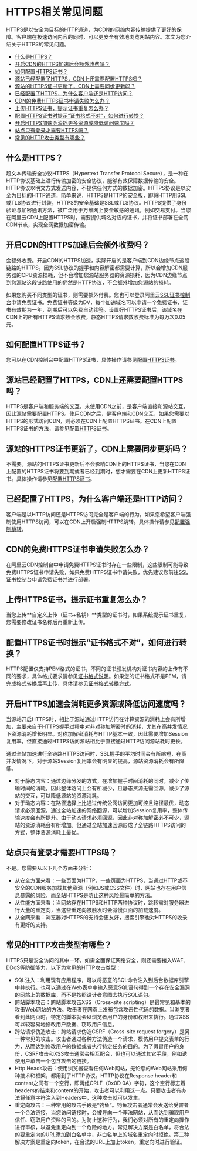 # HTTPS相关常见问题

HTTPS是以安全为目标的HTTP通道，为CDN的网络内容传输提供了更好的保障。客户端在极速访问内容的同时，可以更安全有效地浏览网站内容。本文为您介绍关于HTTPS的常见问题。

-   [什么是HTTPS？](#section_zwj_78b_5v6)
-   [开启CDN的HTTPS加速后会额外收费吗？](#section_fnh_ptz_zgb)
-   [如何配置HTTPS证书？](#section_8zr_wp5_tzq)
-   [源站已经配置了HTTPS，CDN上还需要配置HTTPS吗？](#section_lq1_dyp_bea)
-   [源站的HTTPS证书更新了，CDN上需要同步更新吗？](#section_zjb_jyq_cc4)
-   [已经配置了HTTPS，为什么客户端还是HTTP访问？](#section_cst_8gc_503)
-   [CDN的免费HTTPS证书申请失败怎么办？](#section_l5z_efq_tf3)
-   [上传HTTPS证书，提示证书重复怎么办？](#section_37t_zop_u9j)
-   [配置HTTPS证书时提示“证书格式不对”，如何进行转换？](#section_nn1_mcd_0e7)
-   [开启HTTPS加速会消耗更多资源或降低访问速度吗？](#section_hlw_5tz_zgb)
-   [站点只有登录才需要HTTPS吗？](#section_epq_ztz_zgb)
-   [常见的HTTP攻击类型有哪些？](#section_hfq_h5z_zgb)

## 什么是HTTPS？

超文本传输安全协议HTTPS（Hypertext Transfer Protocol Secure），是一种在HTTP协议基础上进行传输加密的安全协议，能够有效保障数据传输的安全。HTTP协议以明文方式发送内容，不提供任何方式的数据加密。HTTPS协议是以安全为目标的HTTP通道，简单来说，HTTPS是HTTP的安全版，即将HTTP用SSL或TLS协议进行封装，HTTPS的安全基础是SSL或TLS协议。HTTPS提供了身份验证与加密通讯方法，被广泛用于万维网上安全敏感的通讯，例如交易支付。当您在阿里云CDN上配置HTTPS时，需要提供域名对应的证书，并将证书部署在全网CDN节点，实现全网数据加密传输。

## 开启CDN的HTTPS加速后会额外收费吗？

会额外收费。开启CDN的HTTPS加速，实际开启的是客户端到CDN边缘节点这段链路的HTTPS。因为SSL协议的握手和内容解密都需要计算，所以会增加CDN服务器的CPU资源损耗，但不会增加您源站服务器的资源损耗，因为CDN边缘节点到您源站这段链路使用的仍然是HTTP协议，不会额外增加您源站的损耗。

如果您购买不同类型的证书，则需要额外付费。您也可以登录阿里云[SSL证书控制台](https://yundunnext.console.aliyun.com/?p=cas)申请免费证书。免费证书等级为DV，每个加速域名可以申请一个免费证书，证书有效期为一年，到期后可以免费自动续签。设置好HTTPS证书后，该域名在CDN上的所有HTTPS请求数会收费，静态HTTPS请求数收费标准为每万次0.05元。

## 如何配置HTTPS证书？

您可以在CDN控制台中配置HTTPS证书，具体操作请参见[配置HTTPS证书](/cn.zh-CN/域名管理/HTTPS配置/配置HTTPS证书.md)。

## 源站已经配置了HTTPS，CDN上还需要配置HTTPS吗？

HTTPS是客户端和服务端的交互，未使用CDN之前，是客户端直接和源站交互，因此源站需要配置HTTPS。使用CDN之后，是客户端和CDN交互，如果您需要以HTTPS的形式访问CDN，则必须在CDN上配置HTTPS证书。在CDN上配置HTTPS证书的方法，请参见[配置HTTPS证书](/cn.zh-CN/域名管理/HTTPS配置/配置HTTPS证书.md)。

## 源站的HTTPS证书更新了，CDN上需要同步更新吗？

不需要。源站的HTTPS证书更新后不会影响CDN上的HTTPS证书，当您在CDN上配置的HTTPS证书将要到期或者已经到期时，您才需要在CDN上更新HTTPS证书。具体操作请参见[配置HTTPS证书](/cn.zh-CN/域名管理/HTTPS配置/配置HTTPS证书.md)。

## 已经配置了HTTPS，为什么客户端还是HTTP访问？

客户端是以HTTP访问还是HTTPS访问完全是客户端的行为，如果您希望客户端强制使用HTTPS访问，可以在CDN上开启强制HTTPS跳转。具体操作请参见[配置强制跳转](/cn.zh-CN/域名管理/HTTPS配置/配置强制跳转.md)。

## CDN的免费HTTPS证书申请失败怎么办？

在阿里云CDN控制台中申请免费HTTPS证书时存在一些限制，这些限制可能导致免费HTTPS证书申请失败，如果免费HTTPS证书申请失败，优先建议您前往[SSL证书控制台](https://yundunnext.console.aliyun.com/?p=cas)申请免费证书并进行部署。

## 上传HTTPS证书，提示证书重复怎么办？

当您上传**自定义上传（证书+私钥）**类型的证书时，如果系统提示证书重复，您需要修改证书名称后再重新上传。

## 配置HTTPS证书时提示“证书格式不对”，如何进行转换？

HTTPS配置仅支持PEM格式的证书，不同的证书颁发机构对证书内容的上传有不同的要求，具体格式要求请参见[证书格式说明](/cn.zh-CN/域名管理/HTTPS配置/证书格式说明.md)。如果您的证书格式不是PEM，请完成格式转换后再上传，具体请参见[证书格式转换方式](/cn.zh-CN/域名管理/HTTPS配置/证书格式说明.mdsection_cn2_rql_xdb)。

## 开启HTTPS加速会消耗更多资源或降低访问速度吗？

当源站开启HTTPS时，相比于源站通过HTTP访问在计算资源的消耗上会有所增加，主要来自于HTTPS握手过程中对非对称加解密时的消耗，尤其在高并发情况下资源消耗增长明显。对称加解密消耗与HTTP基本一致，因此需要增加Session复用率，但直接通过HTTPS访问源站相比于直接通过HTTP访问源站耗时更长。

通过全站加速进行全链路HTTPS访问时，SSL握手的平均时间会有所缩短，在高并发情况下，对于源站Session复用率会有明显的提高，源站资源消耗会有所降低。

-   对于静态内容：通过边缘分发的方式，在增加握手时间消耗的同时，减少了传输时间的消耗，因此整体访问上会有所减少，且静态资源无需回源，减少了源站的交互，可以降低源站的资源消耗。
-   对于动态内容：在路径选择上比通过传统公网访问更加可控且路径最优，动态请求必须回源，通过全站加速的网络回源，可以增加Session复用率，整体传输速度会有所提升。由于动态请求必须回源，因此非对称加解密必不可少，源站的资源消耗会有所增加。但通过全站加速回源形成了全链路HTTPS访问的方式，整体资源消耗上最优。

## 站点只有登录才需要HTTPS吗？

不是。您需要从以下几个方面来分析：

-   从安全方面来看：一些页面为HTTP，一些页面为HTTPS，当通过HTTP或不安全的CDN服务加载其他资源（例如JS或CSS文件）时，网站也存在用户信息暴露的风险，而全站HTTPS是防止这种风险最简单的方法。
-   从性能方面来看：当网站存在HTTPS和HTTP两种协议时，跳转需对服务器进行大量的重定向，当这些重定向被触发时会减慢页面的加载速度。
-   从全网来看：浏览器对HTTPS的支持会更友好，搜索引擎也对HTTPS的收录有更好的支持。

## 常见的HTTP攻击类型有哪些？

HTTPS只是安全访问的其中一环，如需全面保证网络安全，则还需要接入WAF、DDoS等防御能力，以下为常见的HTTP攻击类型：

-   SQL注入：利用现有应用程序，可以将恶意的SQL命令注入到后台数据库引擎中并执行。也可以通过在Web表单中输入恶意SQL语句得到一个存在安全漏洞的网站上的数据库，而不是按照设计者意图去执行SQL语句。
-   跨站脚本攻击：跨站脚本攻击XSS（Cross-site scripting）是最常见和基本的攻击Web网站的方法。攻击者在网页上发布包含攻击性代码的数据。当浏览者看到此网页时，特定的脚本就会以浏览者用户的身份和权限来执行。通过XSS可以较容易地修改用户数据、窃取用户信息。
-   跨站请求伪造攻击：跨站请求伪造CSRF（Cross-site request forgery）是另一种常见的攻击。攻击者通过各种方法伪造一个请求，模仿用户提交表单的行为，从而达到修改用户的数据或者执行特定任务的目的。为了假冒用户的身份，CSRF攻击和XSS攻击通常会相互配合，但也可以通过其它手段，例如诱使用户单击一个包含攻击的链接。
-   Http Heads攻击：使用浏览器查看任何Web网站，无论您的Web网站采用何种技术和框架，都用到了HTTP协议。HTTP协议在Response header和content之间有一个空行，即两组CRLF（0x0D 0A）字符，这个空行标志着headers的结束和content的开始，攻击者可以利用这一点。只要攻击者有办法将任意字符注入到Headers中，这种攻击就可以发生。
-   重定向攻击：一种常用的攻击手段是“钓鱼”。钓鱼攻击者通常会发送给受害者一个合法链接，当您访问链接时，会被导向一个非法网站，从而达到骗取用户信任、窃取用户资料的目的。为防止这种行为，我们必须对所有的重定向操作进行审核，以避免重定向到一个危险的地方。常见解决方案是白名单，将合法的要重定向的URL添加到白名单中，非白名单上的域名重定向时拒绝。第二种解决方案是重定向token，在合法的URL上加上token，重定向时进行验证。

